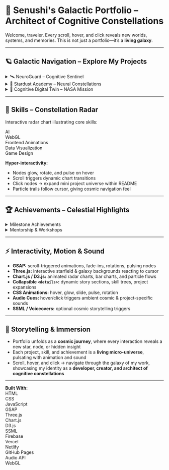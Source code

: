 # 🌌 Senushi's Galactic Portfolio – Architect of Cognitive Constellations

Welcome, traveler. Every scroll, hover, and click reveals new worlds, systems, and memories. This is not just a portfolio—it’s a **living galaxy**.

---

## 🪐 Galactic Navigation – Explore My Projects

<details>
<summary>🛰 NeuroGuard – Cognitive Sentinel</summary>

**Mission:** Real-time AI system decoding EEG signals & cognitive patterns.  

**Interactive Universe:**
- ⭐ Hover over pulsar nodes → reveal hidden project milestones & mini visualizations  
- 🌌 Click stars → trigger cosmic animations simulating neural data flows  
- 🔊 Audio feedback → subtle brainwave and starlight tones on hover/click  
- 🌠 Animated particle streams respond dynamically to scroll using Three.js & GSAP  

</details>

<details>
<summary>🌟 Stardust Academy – Neural Constellations</summary>

**Mission:** Mentorship constellation igniting STEM potential globally.  

**Interactive Universe:**
- 🌌 Collapsible skill trees glow dynamically, expand on click  
- 📊 Animated radar charts reveal intensity of my mentorship impact  
- 🛸 Hidden cosmic insights appear on hover over each constellation node  
- 🔊 Ambient space and cosmic tones layered for immersion  

</details>

<details>
<summary>🧠 Cognitive Digital Twin – NASA Mission</summary>

**Mission:** Mirror astronaut cognition in space using digital twin AI.  

**Interactive Universe:**
- 🔬 3D brain & neuron activity models animate on cursor movement (Three.js)  
- 🌌 Particle effects simulate firing neurons & cosmic energy flows  
- ✨ Toggle layers → reveal hidden insights & mini project stories  
- 🔊 Space mission soundscapes triggered by scrolling through sections  

</details>

---

## 🌠 Skills – Constellation Radar

Interactive radar chart illustrating core skills:  

AI  
WebGL  
Frontend Animations  
Data Visualization  
Game Design  

**Hyper-interactivity:**  
- Nodes glow, rotate, and pulse on hover  
- Scroll triggers dynamic chart transitions  
- Click nodes → expand mini project universe within README  
- Particle trails follow cursor, giving cosmic navigation feel  

---

## 🏆 Achievements – Celestial Highlights

<details>
<summary>Milestone Achievements</summary>

- Animated badges glow, rotate, and pulse dynamically  
- Hidden micro stories appear on hover  
- Click badges → play short audio & micro-animation for each achievement  
- Scroll-responsive starfield background syncs with page movements  

</details>

<details>
<summary>Mentorship & Workshops</summary>

- Timeline unfolds like constellations with motion icons  
- Hidden insights revealed on hover → detailed cosmic context  
- Ambient cosmic audio layered for storytelling  

</details>

---

## ⚡ Interactivity, Motion & Sound

- **GSAP:** scroll-triggered animations, fade-ins, rotations, pulsing nodes  
- **Three.js:** interactive starfield & galaxy backgrounds reacting to cursor  
- **Chart.js / D3.js:** animated radar charts, bar charts, and particle flows  
- **Collapsible `<details>`:** dynamic story sections, skill trees, project expansions  
- **CSS Animations:** hover, glow, slide, pulse, rotation  
- **Audio Cues:** hover/click triggers ambient cosmic & project-specific sounds  
- **SSML / Voiceovers:** optional cosmic storytelling triggers  

---

## 🌌 Storytelling & Immersion

- Portfolio unfolds as a **cosmic journey**, where every interaction reveals a new star, node, or hidden insight  
- Each project, skill, and achievement is a **living micro-universe**, pulsating with animation and sound  
- Scroll, hover, and click → navigate through the galaxy of my work, showcasing my identity as a **developer, creator, and architect of cognitive constellations**  

---

**Built With:**  
HTML  
CSS  
JavaScript  
GSAP  
Three.js  
Chart.js  
D3.js  
SSML  
Firebase  
Vercel  
Netlify  
GitHub Pages  
Audio API  
WebGL  
